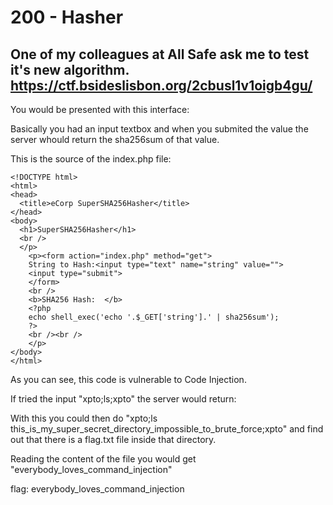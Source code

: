 # 200 - Hasher
## One of my colleagues at All Safe ask me to test it's new algorithm. https://ctf.bsideslisbon.org/2cbusl1v1oigb4gu/

You would be presented with this interface:

[logo]: web200_1.JPG "Logo Title Text 2"

Basically you had an input textbox and when you submited the value the server whould return the sha256sum of that value.

This is the source of the index.php file:

    <!DOCTYPE html>
    <html>
    <head>
      <title>eCorp SuperSHA256Hasher</title>
    </head>
    <body>
      <h1>SuperSHA256Hasher</h1>
      <br />
      </p>
        <p><form action="index.php" method="get">
        String to Hash:<input type="text" name="string" value="">
        <input type="submit">
        </form>
        <br />
        <b>SHA256 Hash:  </b>
        <?php
        echo shell_exec('echo '.$_GET['string'].' | sha256sum');
        ?>
        <br /><br />
        </p>
    </body>
    </html>

As you can see, this code is vulnerable to Code Injection.

If tried the input "xpto;ls;xpto" the server would return:

With this you could then do "xpto;ls this_is_my_super_secret_directory_impossible_to_brute_force;xpto" and find out that there is a flag.txt file inside that directory.

Reading the content of the file you would get "everybody_loves_command_injection"

flag: everybody_loves_command_injection


